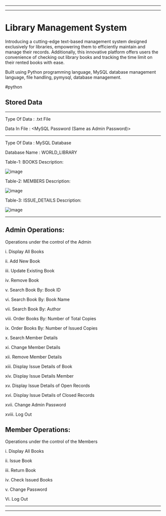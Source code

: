 ______________________________________________________________________________________________________________________________________________________________________________
______________________________________________________________________________________________________________________________________________________________________________

# Library Management System


Introducing a cutting-edge text-based management system designed exclusively for libraries, empowering them to efficiently maintain and manage their records. Additionally, this innovative platform offers users the convenience of checking out library books and tracking the time limit on their rented books with ease.

Built using Python programming language, MySQL database management language, file handling, pymysql, database management.

#python

## Stored Data

______________________________________________________________________________________________________________________________________________________________________________

Type Of Data : .txt File

Data In File : <MySQL Password (Same as Admin Password)>

______________________________________________________________________________________________________________________________________________________________________________

Type Of Data : MySQL Database

Database Name : WORLD_LIBRARY

Table-1: BOOKS              Description:

![image](https://github.com/eshan-sud/library_management_system/assets/113531303/7d685cf0-568e-46ac-a0f6-91a4b648aa5f)

Table-2: MEMBERS            Description:

![image](https://github.com/eshan-sud/library_management_system/assets/113531303/f258a9ac-6fb1-441a-9328-67e9b561595a)

Table-3: ISSUE_DETAILS      Description:

![image](https://github.com/eshan-sud/library_management_system/assets/113531303/a8a0a350-fd97-4c91-921f-1e7b58a53f60)

______________________________________________________________________________________________________________________________________________________________________________

## Admin Operations:

Operations under the control of the Admin

i. Display All Books      

ii. Add New Book           

iii. Update Existing Book

iv. Remove Book      

v. Search Book By: Book ID

vi. Search Book By: Book Name

vii. Search Book By: Author

viii. Order Books By: Number of Total Copies

ix. Order Books By: Number of Issued Copies

x. Search Member Details

xi. Change Member Details

xii. Remove Member Details

xiii. Display Issue Details of Book

xiv. Display Issue Details Member

xv. Display Issue Details of Open Records

xvi. Display Issue Details of Closed Records

xvii. Change Admin Password

xviii. Log Out

## Member Operations:

Operations under the control of the Members

i. Display All Books

ii. Issue Book

iii. Return Book

iv. Check Issued Books

v. Change Password

Vi. Log Out
______________________________________________________________________________________________________________________________________________________________________________
______________________________________________________________________________________________________________________________________________________________________________
